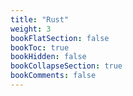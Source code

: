 ```yaml
---
title: "Rust"
weight: 3
bookFlatSection: false
bookToc: true
bookHidden: false
bookCollapseSection: true
bookComments: false
---
```

